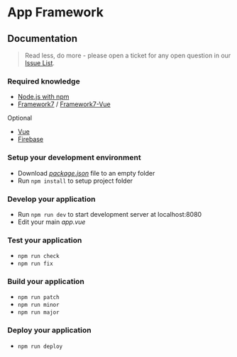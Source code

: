 # App Framework

## Documentation
> Read less, do more - please open a ticket for any open question in our [Issue List](https://github.com/scriptPilot/app-framework/issues).

### Required knowledge
- [Node.js with npm](https://docs.npmjs.com/getting-started/what-is-npm)
- [Framework7](https://framework7.io/docs/) / [Framework7-Vue](https://framework7.io/vue/)

Optional
- [Vue](https://vuejs.org/v2/guide/)
- [Firebase](https://firebase.google.com/docs/web/setup)

### Setup your development environment
- Download *[package.json](https://raw.githubusercontent.com/scriptPilot/app-framework/master/demo-app/package.json)* file to an empty folder
- Run `npm install` to setup project folder

### Develop your application
- Run `npm run dev` to start development server at localhost:8080
- Edit your main *app.vue* 

### Test your application
- `npm run check`
- `npm run fix`

### Build your application
- `npm run patch`
- `npm run minor`
- `npm run major`

### Deploy your application
- `npm run deploy`

